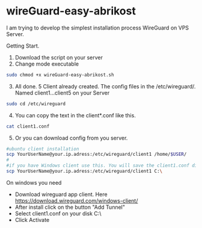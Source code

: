 # wireGuard-easy-abrikost
I am trying to develop the simplest installation process WireGuard on VPS Server.



Getting Start.
1) Download the script on your server
2) Change mode executable
```bash
sudo chmod +x wireGuard-easy-abrikost.sh
```
3) All done. 5 Client already created. The config files in the /etc/wireguard/. Named client1...client5 on your Server
```bash
sudo cd /etc/wireguard
```
4) You can copy the text in the client*.conf like this.
```bash
cat client1.conf
```
5) Or you can download config from you server. 
```bash
#ubuntu client installation
scp YourUserName@your.ip.adress:/etc/wireguard/client1 /home/$USER/
#
#if you have Windows client use this. You will save the client1.conf directly in disk C.
scp YourUserName@your.ip.adress:/etc/wireguard/client1 C:\
```
On windows you need 
- Download wireguard app client. 
  Here
https://download.wireguard.com/windows-client/
- After install click on the button "Add Tunnel"
- Select client1.conf on your disk C:\
- Click Activate

